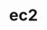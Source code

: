 ---
locations:
- country: US
  id: us-east-1
  name: US East (Northern Virginia)
- country: US
  id: us-west-1
  name: US West (Oregon)
- country: US
  id: us-west-2
  name: US West (Northern California)
- country: Ireland
  id: eu-west-1
  name: EU (Ireland)
- country: Singapore
  id: ap-southeast-1
  name: Asia Pacific (Singapore)
- country: Australia
  id: ap-southeast-2
  name: Asia Pacific (Sydney)
- country: Japan
  id: ap-northeast-1
  name: Asia Pacific (Tokyo)
- country: Brazil
  id: sa-east-1
  name: South America (Sao Paulo)
sizes:
- bandwidth: null
  disk: 15
  id: t1.micro
  name: Micro Instance
  price: 0.02
  price_per: hour
  ram: 613
- bandwidth: null
  disk: 160
  id: m1.small
  name: Small Instance
  price: 0.065
  price_per: hour
  ram: 1740
- bandwidth: null
  disk: 410
  id: m1.medium
  name: Medium Instance
  price: 0.13
  price_per: hour
  ram: 3700
- bandwidth: null
  disk: 850
  id: m1.large
  name: Large Instance
  price: 0.26
  price_per: hour
  ram: 7680
- bandwidth: null
  disk: 1690
  id: m1.xlarge
  name: Extra Large Instance
  price: 0.52
  price_per: hour
  ram: 15360
- bandwidth: null
  disk: 420
  id: m2.xlarge
  name: High-Memory Extra Large Instance
  price: 0.5
  price_per: hour
  ram: 17510
- bandwidth: null
  disk: 850
  id: m2.2xlarge
  name: High-Memory Double Extra Large Instance
  price: 1.0
  price_per: hour
  ram: 35021
- bandwidth: null
  disk: 1690
  id: m2.4xlarge
  name: High-Memory Quadruple Extra Large Instance
  price: 2.0
  price_per: hour
  ram: 70042
- bandwidth: null
  disk: 4000
  id: m3.medium
  name: Medium Instance
  price: 0.113
  price_per: hour
  ram: 3840
- bandwidth: null
  disk: 32000
  id: m3.large
  name: Large Instance
  price: 0.225
  price_per: hour
  ram: 7168
- bandwidth: null
  disk: 80000
  id: m3.xlarge
  name: Extra Large Instance
  price: 0.45
  price_per: hour
  ram: 15360
- bandwidth: null
  disk: 160000
  id: m3.2xlarge
  name: Double Extra Large Instance
  price: 0.9
  price_per: hour
  ram: 30720
- bandwidth: null
  disk: 350
  id: c1.medium
  name: High-CPU Medium Instance
  price: 0.17
  price_per: hour
  ram: 1740
- bandwidth: null
  disk: 1690
  id: c1.xlarge
  name: High-CPU Extra Large Instance
  price: 0.68
  price_per: hour
  ram: 7680
- bandwidth: null
  disk: 1690
  id: cc1.4xlarge
  name: Cluster Compute Quadruple Extra Large Instance
  price: 1.3
  price_per: hour
  ram: 23552
- bandwidth: null
  disk: 3370
  id: cc2.8xlarge
  name: Cluster Compute Eight Extra Large Instance
  price: 2.4
  price_per: hour
  ram: 63488
- bandwidth: null
  disk: 16
  id: c3.large
  name: Compute Optimized Large Instance
  price: 0.15
  price_per: hour
  ram: 3750
- bandwidth: null
  disk: 40
  id: c3.xlarge
  name: Compute Optimized Extra Large Instance
  price: 0.3
  price_per: hour
  ram: 7000
- bandwidth: null
  disk: 80
  id: c3.2xlarge
  name: Compute Optimized Double Extra Large Instance
  price: 0.6
  price_per: hour
  ram: 15000
- bandwidth: null
  disk: 160
  id: c3.4xlarge
  name: Compute Optimized Quadruple Extra Large Instance
  price: 1.2
  price_per: hour
  ram: 30000
- bandwidth: null
  disk: 320
  id: c3.8xlarge
  name: Compute Optimized Eight Extra Large Instance
  price: 2.4
  price_per: hour
  ram: 60000
- bandwidth: null
  disk: 1690
  id: cg1.4xlarge
  name: Cluster GPU Quadruple Extra Large Instance
  price: 2.1
  price_per: hour
  ram: 22528
- bandwidth: null
  disk: 240
  id: cr1.8xlarge
  name: High Memory Cluster Eight Extra Large
  price: 3.5
  price_per: hour
  ram: 244000
- bandwidth: null
  disk: 48000
  id: hs1.8xlarge
  name: High Storage Eight Extra Large Instance
  price: 4.6
  price_per: hour
  ram: 119808
- bandwidth: null
  disk: 800
  id: i2.xlarge
  name: High Storage Optimized Extra Large Instance
  price: 0.85
  price_per: hour
  ram: 31232
- bandwidth: null
  disk: 1600
  id: i2.2xlarge
  name: High Storage Optimized Double Extra Large Instance
  price: 1.71
  price_per: hour
  ram: 62464
- bandwidth: null
  disk: 3200
  id: i2.4xlarge
  name: High Storage Optimized Quadruple Large Instance
  price: 3.41
  price_per: hour
  ram: 124928
- bandwidth: null
  disk: 6400
  id: i2.8xlarge
  name: High Storage Optimized Eight Extra Large Instance
  price: 6.82
  price_per: hour
  ram: 249856
template: provider.html
title: ec2

---